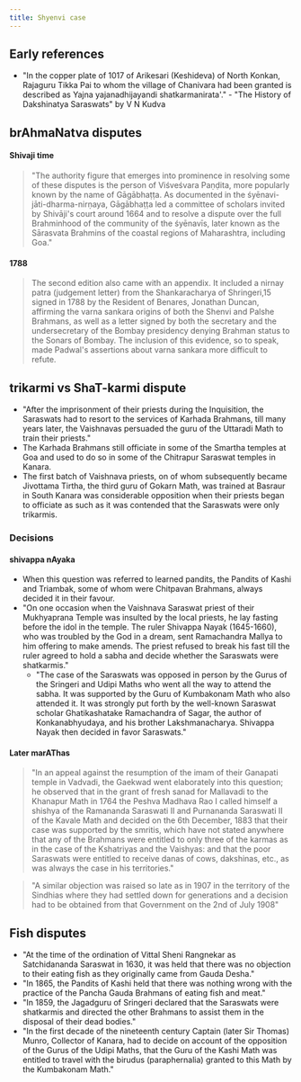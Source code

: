 ```yaml
---
title: Shyenvi case
---
```


## Early references
- "In the copper plate of 1017 of Arikesari (Keshideva) of North Konkan, 
Rajaguru Tikka Pai to whom the village of Chanivara had been granted is described as Yajna yajanadhijayandi shatkarmanirata'."  -  "The History of Dakshinatya Saraswats" by V N Kudva

## brAhmaNatva disputes
#### Shivaji time

> "The authority figure that emerges into prominence in resolving some of these disputes is the person of Viśveśvara Paṇḍita, more popularly known by the name of Gāgābhaṭṭa. As documented in the śyēnavi-jāti-dharma-nirṇaya, Gāgābhaṭṭa led a committee of scholars invited by Shivāji's court around 1664 and to resolve a dispute over the full Brahminhood of the community of the śyēnavīs, later known as the Sārasvata Brahmins of the coastal regions of Maharashtra, including Goa."

#### 1788
> The second edition also came with an appendix. It included a nirnay patra (judgement letter) from the Shankaracharya of Shringeri,15 signed in 1788 by the Resident of Benares, Jonathan Duncan, affirming the varna sankara origins of both the Shenvi and Palshe Brahmans, as well as a letter signed by both the secretary and the undersecretary of the Bombay presidency denying Brahman status to the Sonars of Bombay. The inclusion of this evidence, so to speak, made Padwal's assertions about varna sankara more difficult to refute.



## trikarmi vs ShaT-karmi dispute
- "After the imprisonment of their priests during the Inquisition, the Saraswats had to resort to the services of Karhada Brahmans, till many years later, the Vaishnavas persuaded the guru of the Uttaradi Math to train their priests." 
- The Karhada Brahmans still officiate in some of the Smartha temples at Goa and used to do so in some of the Chitrapur Saraswat temples in Kanara. 
- The first batch of Vaishnava priests, on of whom subsequently became Jivottama Tirtha, the third guru of Gokarn Math, was trained at Basraur in South Kanara was considerable opposition when their priests began to officiate as such as it was contended that the Saraswats were only trikarmis.  

### Decisions


#### shivappa nAyaka
- When this question was referred to learned pandits, the Pandits of Kashi and Triambak, some of whom were Chitpavan Brahmans, always decided it in their favour. 
- "On one occasion when the Vaishnava Saraswat priest of their Mukhyaprana Temple was insulted by the local priests, he lay fasting before the idol in the temple. The ruler Shivappa Nayak (1645-1660), who was troubled by the God in a dream, sent Ramachandra Mallya to him offering to make amends. The priest refused to break his fast till the ruler agreed to hold a sabha and decide whether the Saraswats were shatkarmis."
    - "The case of the Saraswats was opposed in person by the Gurus of the Sringeri and Udipi Maths who went all the way to attend the sabha. It was supported by the Guru of Kumbakonam Math who also attended it. It was strongly put forth by the well-known Saraswat scholar Ghatikashatake Ramachandra of Sagar, the author of Konkanabhyudaya, and his brother Lakshmanacharya. Shivappa Nayak then decided in favor Saraswats."

#### Later marAThas
> "In an appeal against the resumption of the imam of their Ganapati temple in Vadvadi, the Gaekwad went elaborately into this question; he observed that in the grant of fresh sanad for Mallavadi to the Khanapur Math in 1764 the Peshva Madhava Rao I called himself a shishya of the Ramananda Saraswati II and Purnananda Saraswati II of the Kavale Math and decided on the 6th December, 1883 that their case was supported by the smritis, which have not stated anywhere that any of the Brahmans were entitled to only three of the karmas as in the case of the Kshatriyas and the Vaishyas: and that the poor Saraswats were entitled to receive danas of cows, dakshinas, etc., as was always the case in his territories." 

> "A similar objection was raised so late as in 1907 in the territory of the Sindhias where they had settled down for generations and a decision had to be obtained from that Government on the 2nd of July 1908" 

## Fish disputes
- "At the time of the ordination of Vittal Sheni Rangnekar as Satchidananda Saraswat in 1630, it was held that there was no objection to their eating fish as they originally came from Gauda Desha." 
- "In 1865, the Pandits of Kashi held that there was nothing wrong with the practice of the Pancha Gauda Brahmans of eating fish and meat."
- "In 1859, the Jagadguru of Sringeri declared that the Saraswats were shatkarmis and directed the other Brahmans to assist them in the disposal of their dead bodies." 
- "In the first decade of the nineteenth century Captain (later Sir Thomas) Munro, Collector of Kanara, had to decide on account of the opposition of the Gurus of the Udipi Maths, that the Guru of the Kashi Math was entitled to travel with the birudus (paraphernalia) granted to this Math by the Kumbakonam Math." 

